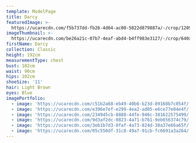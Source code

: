```yaml
---
template: ModelPage
title: Darcy
featuredImage: >-
  https://ucarecdn.com/f5b737dd-fb26-4d64-ac00-5822d879887a/-/crop/1209x813/0,56/-/preview/
imageThumbnail: >-
  https://ucarecdn.com/be26a21c-07b7-4eaf-abd4-b4ff983e3127/-/crop/640x844/342,134/-/preview/
firstName: Darcy
collection: Classic
height: 192cm
measurementType: chest
bust: 102cm
waist: 90cm
hips: 102cm
shoeSize: '11'
hair: Light Brown
eyes: Blue
imagePortfolio:
  - image: 'https://ucarecdn.com/c51b2a68-eb49-40b6-b23d-89168b7c054f/'
  - image: 'https://ucarecdn.com/e396e7ef-e299-4ea2-ad05-e6ce77e04e4f/'
  - image: 'https://ucarecdn.com/234945cb-8888-44fe-946c-381622575499/'
  - image: 'https://ucarecdn.com/9d3af2dc-0823-4a71-b761-9eb656374c79/'
  - image: 'https://ucarecdn.com/3eb1b7d3-0faf-4a73-824d-30a37e66a65f/'
  - image: 'https://ucarecdn.com/05c550df-31c8-49a7-91cb-fc6691a3a264/'
---
```


